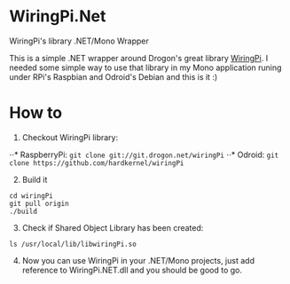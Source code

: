 # WiringPi.Net
WiringPi's library .NET/Mono Wrapper

This is a simple .NET wrapper around Drogon's great library [WiringPi](http://wiringpi.com). I needed some simple way to use that library in my Mono application runing under RPi's Raspbian and Odroid's Debian and this is it :)

# How to

1. Checkout WiringPi library:

⋅⋅* RaspberryPi: `git clone git://git.drogon.net/wiringPi`
⋅⋅* Odroid: `git clone https://github.com/hardkernel/wiringPi`

2. Build it

```
cd wiringPi
git pull origin
./build
```

3. Check if Shared Object Library has been created:

`ls /usr/local/lib/libwiringPi.so`

4. Now you can use WiringPi in your .NET/Mono projects, just add reference to WiringPi.NET.dll and you should be good to go.
